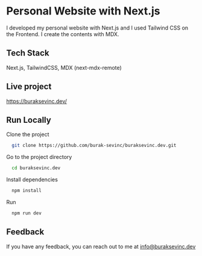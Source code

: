 
# Personal Website with Next.js

I developed my personal website with Next.js and I used Tailwind CSS on the Frontend. I create the contents with MDX.
## Tech Stack

Next.js, TailwindCSS, MDX (next-mdx-remote)


## Live project

https://buraksevinc.dev/


## Run Locally

Clone the project

```bash
  git clone https://github.com/burak-sevinc/buraksevinc.dev.git
```

Go to the project directory

```bash
  cd buraksevinc.dev
```

Install dependencies

```bash
  npm install
```

Run 

```bash
  npm run dev
```


## Feedback

If you have any feedback, you can reach out to me at info@buraksevinc.dev
